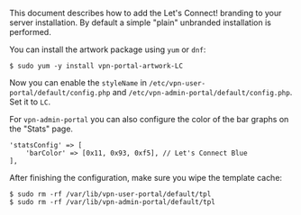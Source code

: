 This document describes how to add the Let's Connect! branding to your server
installation. By default a simple "plain" unbranded installation is performed.

You can install the artwork package using `yum` or `dnf`:

    $ sudo yum -y install vpn-portal-artwork-LC

Now you can enable the `styleName` in `/etc/vpn-user-portal/default/config.php` 
and `/etc/vpn-admin-portal/default/config.php`. Set it to `LC`.

For `vpn-admin-portal` you can also configure the color of the bar graphs on
the "Stats" page.

    'statsConfig' => [
        'barColor' => [0x11, 0x93, 0xf5], // Let's Connect Blue
    ],

After finishing the configuration, make sure you wipe the template cache:

    $ sudo rm -rf /var/lib/vpn-user-portal/default/tpl
    $ sudo rm -rf /var/lib/vpn-admin-portal/default/tpl
